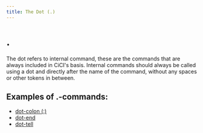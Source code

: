 ```yaml
---
title: The Dot (.)
---
```




# .

The dot refers to internal command, these are the commands that are always included in CiCI's basis. Internal commands should always be called using a dot and directly after the name of the command, without any spaces or other tokens in between.



## Examples of .-commands:

- [dot-colon (:)](https://marnix0810.github.io/ASCCISL/Commands/dot/dotcolon/)
- [dot-end](https://marnix0810.github.io/ASCCISL/Commands/dot/dotend/)
- [dot-tell](https://marnix0810.github.io/ASCCISL/Commands/dot/dottell/)